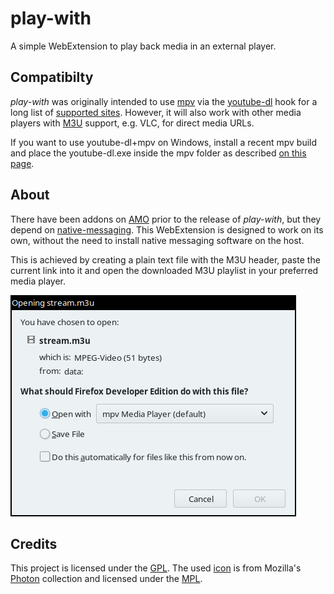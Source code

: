 # play-with

A simple WebExtension to play back media in an external player.

## Compatibilty

*play-with* was originally intended to use [mpv] via the [youtube-dl] hook for a long list of [supported sites]. However, it will also work with other media players with [M3U] support, e.g. VLC, for direct media URLs.

If you want to use youtube-dl+mpv on Windows, install a recent mpv build and place the youtube-dl.exe inside the mpv folder as described [on this page][mpv-win].

## About

There have been addons on [AMO] prior to the release of *play-with*, but they depend on [native-messaging]. This WebExtension is designed to work on its own, without the need to install native messaging software on the host.

This is achieved by creating a plain text file with the M3U header, paste the current link into it and open the downloaded M3U playlist in your preferred media player.

![Screenshot](screenshot.png)

## Credits

This project is licensed under the [GPL]. The used [icon] is from Mozilla's [Photon] collection and licensed under the [MPL].

<!-- References -->
[AMO]: https://addons.mozilla.org/
[GPL]: COPYING
[icon]: src/icons/play-16.svg
[m3u]: https://en.wikipedia.org/wiki/M3U
[MPL]: https://www.mozilla.org/en-US/MPL/2.0/
[mpv]: https://mpv.io/
[mpv-win]: https://mpv.srsfckn.biz/
[native-messaging]: https://developer.mozilla.org/en-US/Add-ons/WebExtensions/Native_messaging
[Photon]: https://design.firefox.com/icons/viewer/#play
[supported sites]: https://rg3.github.io/youtube-dl/supportedsites.html
[youtube-dl]: https://youtube-dl.org/

